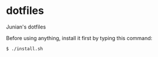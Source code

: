 # dotfiles

Junian's dotfiles

Before using anything, install it first by typing this command:

    $ ./install.sh

